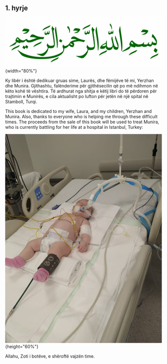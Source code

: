 ## 1. hyrje

![Bismillah](./images/bismillah.jpg){width="80%"}

Ky libër i është dedikuar gruas sime, Laurës, dhe fëmijëve të mi, Yerzhan dhe Munira. Gjithashtu, falënderime për gjithësecilin që po më ndihmon në këto kohë të vështira. Të ardhurat nga shitja e këtij libri do të përdoren për trajtimin e Munirës, e cila aktualisht po lufton për jetën në një spital në Stamboll, Turqi.

This book is dedicated to my wife, Laura, and my children, Yerzhan and Munira. Also, thanks to everyone who is helping me through these difficult times. The proceeds from the sale of this book will be used to treat Munira, who is currently battling for her life at a hospital in Istanbul, Turkey:     

![Munira](./images/61/photo_2022-07-14_14-28-56.jpg "Munira"){height="60%"}    

Allahu, Zoti i botëve, e shëroftë vajzën time.

